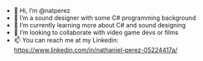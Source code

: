 - 👋 Hi, I’m @natperez
- 👀 I’m a sound designer with some C# programming background
- 🌱 I’m currently learning more about C# and sound designing
- 💞️ I’m looking to collaborate with video game devs or films
- 📫 You can reach me at my Linkedin: https://www.linkedin.com/in/nathaniel-perez-05224417a/
